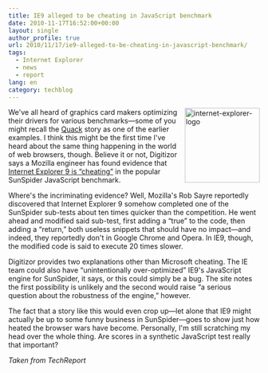 ```yaml
---
title: IE9 alleged to be cheating in JavaScript benchmark
date: 2010-11-17T16:52:00+00:00
layout: single
author_profile: true
url: 2010/11/17/ie9-alleged-to-be-cheating-in-javascript-benchmark/
tags:
  - Internet Explorer
  - news
  - report
lang: en
category: techblog
---
```

[<img title="internet-explorer-logo" border="0" alt="internet-explorer-logo" align="right" src="http://lh4.ggpht.com/_vaUVXcmC3OI/TOQBS1NIB-I/AAAAAAAADJo/LgnahCWSlZY/internet-explorer-logo_thumb%5B2%5D.jpg?imgmax=800" width="150" height="150" />](http://lh3.ggpht.com/_vaUVXcmC3OI/TOQBKFZOfII/AAAAAAAADJk/X9q4IqT4BkI/s1600-h/internet-explorer-logo%5B4%5D.jpg)We've all heard of graphics card makers optimizing their drivers for various benchmarks—some of you might recall the [Quack](http://techreport.com/articles.x/3089/1) story as one of the earlier examples. I think this might be the first time I've heard about the same thing happening in the world of web browsers, though. Believe it or not, Digitizor says a Mozilla engineer has found evidence that [Internet Explorer 9 is “cheating”](http://digitizor.com/2010/11/17/internet-explorer-9-caught-cheating-in-sunspider-benchmark/) in the popular SunSpider JavaScript benchmark.

Where's the incriminating evidence? Well, Mozilla's Rob Sayre reportedly discovered that Internet Explorer 9 somehow completed one of the SunSpider sub-tests about ten times quicker than the competition. He went ahead and modified said sub-test, first adding a “true” to the code, then adding a “return,” both useless snippets that should have no impact—and indeed, they reportedly don't in Google Chrome and Opera. In IE9, though, the modified code is said to execute 20 times slower.

Digitizor provides two explanations other than Microsoft cheating. The IE team could also have “unintentionally over-optimized” IE9's JavaScript engine for SunSpider, it says, or this could simply be a bug. The site notes the first possibility is unlikely and the second would raise “a serious question about the robustness of the engine,” however.

The fact that a story like this would even crop up—let alone that IE9 might actually be up to some funny business in SunSpider—goes to show just how heated the browser wars have become. Personally, I'm still scratching my head over the whole thing. Are scores in a synthetic JavaScript test really that important?

_Taken from TechReport_